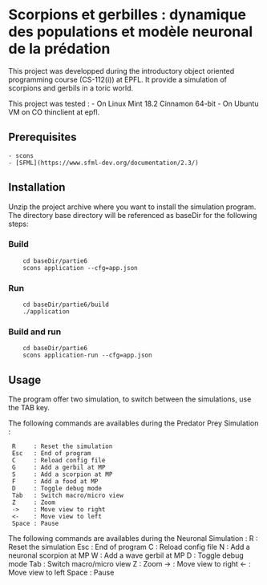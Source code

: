# Scorpions et gerbilles : dynamique des populations et modèle neuronal de la prédation 
This project was developped during the introductory object oriented programming course (CS-112(i)) at EPFL.
It provide a simulation of scorpions and gerbils in a toric world.

This project was tested :
     - On Linux Mint 18.2 Cinnamon 64-bit
     - On Ubuntu VM on CO thinclient at epfl.

## Prerequisites

    - scons
    - [SFML](https://www.sfml-dev.org/documentation/2.3/)

## Installation
Unzip the project archive where you want to install the simulation program. The directory base directory will be referenced as baseDir for the following steps:

### Build

```
    cd baseDir/partie6
    scons application --cfg=app.json
```

### Run
```
    cd baseDir/partie6/build
    ./application
```

### Build and run

```
    cd baseDir/partie6
    scons application-run --cfg=app.json
```

## Usage
The program offer two simulation, to switch between the simulations, use the TAB key.

The following commands are availables during the Predator Prey Simulation :
        
     R     : Reset the simulation
     Esc   : End of program
     C     : Reload config file
     G     : Add a gerbil at MP
     S     : Add a scorpion at MP
     F     : Add a food at MP
     D     : Toggle debug mode
     Tab   : Switch macro/micro view
     Z     : Zoom
     ->    : Move view to right
     <-    : Move view to left
     Space : Pause

The following commands are availables during the Neuronal Simulation :
     R     : Reset the simulation
     Esc   : End of program
     C     : Reload config file
     N     : Add a neuronal scorpion at MP
     W     : Add a wave gerbil at MP
     D     : Toggle debug mode
     Tab   : Switch macro/micro view
     Z     : Zoom
     ->    : Move view to right
     <-    : Move view to left
     Space : Pause


